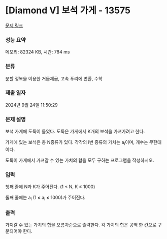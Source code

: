 # [Diamond V] 보석 가게 - 13575 

[문제 링크](https://www.acmicpc.net/problem/13575) 

### 성능 요약

메모리: 82324 KB, 시간: 784 ms

### 분류

분할 정복을 이용한 거듭제곱, 고속 푸리에 변환, 수학

### 제출 일자

2024년 9월 24일 11:50:29

### 문제 설명

<p>보석 가게에 도둑이 들었다. 도둑은 가게에서 K개의 보석을 가져가려고 한다.</p>

<p>가게에 있는 보석은 총 N종류가 있다. 각각의 i번 종류의 가치는 a<sub>i</sub>이며, 개수는 무한대이다.</p>

<p>도둑이 가게에서 가져갈 수 있는 가치의 합을 모두 구하는 프로그램을 작성하시오.</p>

### 입력 

 <p>첫째 줄에 N과 K가 주어진다. (1 ≤ N, K ≤ 1000)</p>

<p>둘째 줄에는 a<sub>i</sub> (1 ≤ a<sub>i</sub> ≤ 1000)가 주어진다.</p>

### 출력 

 <p>가져갈 수 있는 가치의 합을 오름차순으로 출력한다. 각 가치의 합은 공백 한 칸으로 구분되어야 한다.</p>


